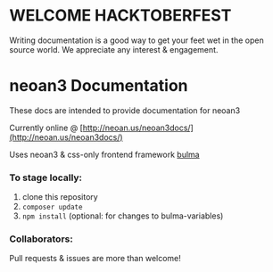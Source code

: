 # WELCOME HACKTOBERFEST

Writing documentation is a good way to get your feet wet in the open source world. We appreciate any interest & engagement.

# neoan3 Documentation

These docs are intended to provide documentation for neoan3

Currently online @ [http://neoan.us/neoan3docs/](http://neoan.us/neoan3docs/)

Uses neoan3 & css-only frontend framework [bulma](https://bulma.io)

### To stage locally:

1. clone this repository
2. `composer update`
3. `npm install` (optional: for changes to bulma-variables)

### Collaborators:

Pull requests & issues are more than welcome! 
